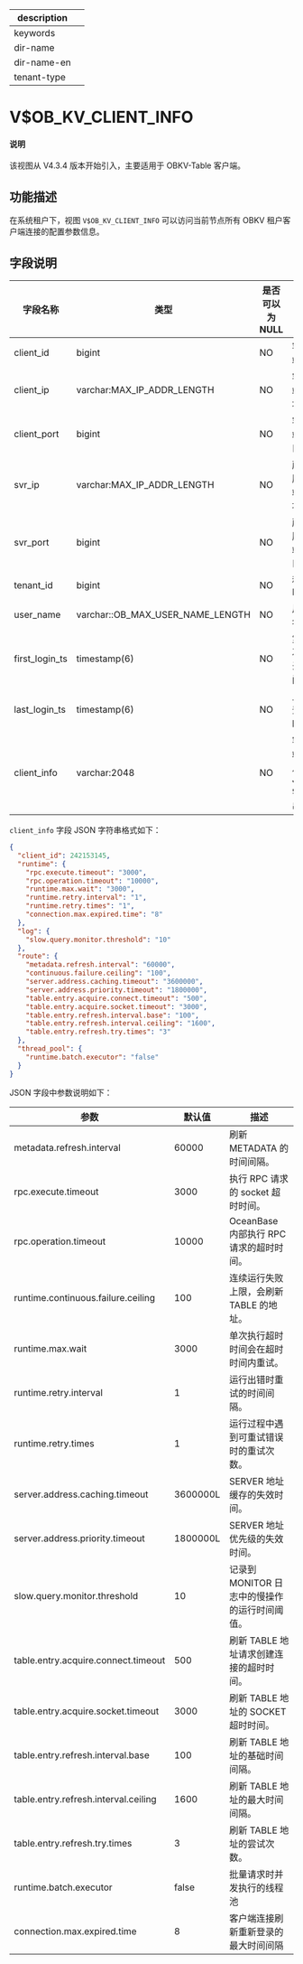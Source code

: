 |description||
|---|---|
|keywords||
|dir-name||
|dir-name-en||
|tenant-type||

# V$OB_KV_CLIENT_INFO

<main id="notice" type='explain'>
<h4>说明</h4>
<p>该视图从 V4.3.4 版本开始引入，主要适用于 OBKV-Table 客户端。</p>
</main>

## 功能描述

在系统租户下，视图 `V$OB_KV_CLIENT_INFO` 可以访问当前节点所有 OBKV 租户客户端连接的配置参数信息。

## 字段说明

| **字段名称**    | **类型**                              | **是否可以为 NULL**  | **描述**        |
|----------------|--------------------------------------|--------------------|-----------------|
| client_id      | bigint                               | NO   | 客户端 ID                      |
| client_ip      | varchar:MAX_IP_ADDR_LENGTH           | NO   | 客户端 IP 地址                 |
| client_port    | bigint                               | NO   | 客户端端口                     |
| svr_ip         | varchar:MAX_IP_ADDR_LENGTH           | NO   | 所在服务端 IP 地址              |
| svr_port       | bigint                               | NO   | 所在服务端端口                  |
| tenant_id      | bigint                               | NO   | 租户 ID                       |
| user_name      | varchar::OB_MAX_USER_NAME_LENGTH     | NO   | 用户名                         |
| first_login_ts | timestamp(6)                         | NO   | 第一次登录时间                  |
| last_login_ts  | timestamp(6)                         | NO   | 上次登录时间                    |
| client_info    | varchar:2048                         | NO   | 客户端信息 JSON 字符串           |

`client_info` 字段 JSON 字符串格式如下：

```json
{  
  "client_id": 242153145,
  "runtime": {
    "rpc.execute.timeout": "3000",  
    "rpc.operation.timeout": "10000",  
    "runtime.max.wait": "3000",  
    "runtime.retry.interval": "1",  
    "runtime.retry.times": "1",
    "connection.max.expired.time": "8"
  },  
  "log": {  
    "slow.query.monitor.threshold": "10"  
  },  
  "route": {  
    "metadata.refresh.interval": "60000",  
    "continuous.failure.ceiling": "100",  
    "server.address.caching.timeout": "3600000",  
    "server.address.priority.timeout": "1800000",  
    "table.entry.acquire.connect.timeout": "500",  
    "table.entry.acquire.socket.timeout": "3000",  
    "table.entry.refresh.interval.base": "100",  
    "table.entry.refresh.interval.ceiling": "1600",  
    "table.entry.refresh.try.times": "3" 
  },
  "thread_pool": {
    "runtime.batch.executor": "false"
  }
}
```

JSON 字段中参数说明如下：

| **参数**                      | **默认值**      |  **描述**                             |
|-------------------------------|---------------|---------------------------------------|
| metadata.refresh.interval     | 60000         | 刷新 METADATA 的时间间隔。               |
| rpc.execute.timeout           | 3000          | 执行 RPC 请求的 socket 超时时间。         |
| rpc.operation.timeout         | 10000         | OceanBase 内部执行 RPC 请求的超时时间。    |
| runtime.continuous.failure.ceiling           | 100          | 连续运行失败上限，会刷新 TABLE 的地址。 |
| runtime.max.wait              | 3000          | 单次执行超时时间会在超时时间内重试。         |
| runtime.retry.interval        | 1             | 运行出错时重试的时间间隔。                 |
| runtime.retry.times           | 1             |  运行过程中遇到可重试错误时的重试次数。       |
| server.address.caching.timeout               | 3600000L          | SERVER 地址缓存的失效时间。          |
| server.address.priority.timeout              | 1800000L          | SERVER 地址优先级的失效时间。        |
| slow.query.monitor.threshold           | 10           | 记录到 MONITOR 日志中的慢操作的运行时间阈值。          |
| table.entry.acquire.connect.timeout           | 500          | 刷新 TABLE 地址请求创建连接的超时时间。          |
| table.entry.acquire.socket.timeout           | 3000          | 刷新 TABLE 地址的 SOCKET 超时时间。          |
| table.entry.refresh.interval.base           | 100          | 刷新 TABLE 地址的基础时间间隔。          |
| table.entry.refresh.interval.ceiling           | 1600          | 刷新 TABLE 地址的最大时间间隔。          |
| table.entry.refresh.try.times           | 3          | 刷新 TABLE 地址的尝试次数。          |
| runtime.batch.executor           | false          | 批量请求时并发执行的线程池          |
| connection.max.expired.time           | 8          | 客户端连接刷新重新登录的最大时间间隔          |